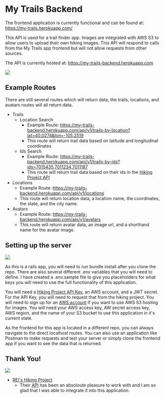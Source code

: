 # My Trails Backend

The frontend application is currently functional and can be found at: https://my-trails.herokuapp.com/

This API is used for a trail finder app. Images are integrated with AWS S3 to allow users to upload their own hiking images. This API will respond to calls from the My Trails app frontend but will not allow requests from other sources.

The API is currently hosted at: https://my-trails-backend.herokuapp.com

![](https://media.giphy.com/media/l0G17xIGgcy5Kdwha/giphy.gif)

## Example Routes

There are still several routes which will return data, the trails, locations, and avatars routes will all return data.

  * Trails
    - Location Search
      - Example Route: https://my-trails-backend.herokuapp.com/api/v1/trails-by-location?lat=40.0274&lon=-105.2519
      - This route will return trail data based on latitude and longitudinal coordinates
    - Ids Search
      - Example Route: https://my-trails-backend.herokuapp.com/api/v1/trails-by-ids?ids=7015435,7011234,7011187
      - This route will return trail data based on their ids in the [Hiking Project API](https://www.hikingproject.com/data)
  * Locations
    - Example Route: https://my-trails-backend.herokuapp.com/api/v1/locations
    - This route will return location data, a location name, the coordinates, the state, and the city name.
  * Avatars
    - Example Route: https://my-trails-backend.herokuapp.com/api/v1/avatars
    - This route will return avatar data, an image url, and a shorthand name for the avatar image.

## Setting up the server

![](https://media.giphy.com/media/l4FGmsWSQiwJe0NFe/giphy.gif)

As this is a rails app, you will need to run bundle install after you clone the repo. There are also several different .env variables that you will need to define. I have created a .env.sample file to give you placeholders for what keys you will need to use the full functionality of this application.

You will need a [Hiking Project API Key](https://www.hikingproject.com/data), an AWS account, and a JWT secret. For the API Key, you will need to request that from the hiking project. You will need to sign up for an [AWS account](https://portal.aws.amazon.com/billing/signup#/) if you want to use AWS S3 hosting for images. You will need your AWS access key, AW secret access key, AWS region, and the name of your S3 bucket to use this application in it's current state.

As the frontend for this app is located in a different repo, you can always navigate to the direct localhost routes. You can also use an application like Postman to make requests and test your server or simply clone the frontend app if you want to see the data that is returned.

## Thank You!

![](https://media.giphy.com/media/xULW8v7LtZrgcaGvC0/giphy.gif)

 * [REI's Hiking Project](https://www.hikingproject.com)
   - Their [API](https://www.hikingproject.com/data) has been an absoloute pleasure to work with and I am so glad that I was able to integrate it into this application.
